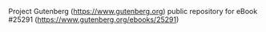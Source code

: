 Project Gutenberg (https://www.gutenberg.org) public repository for eBook #25291 (https://www.gutenberg.org/ebooks/25291)
